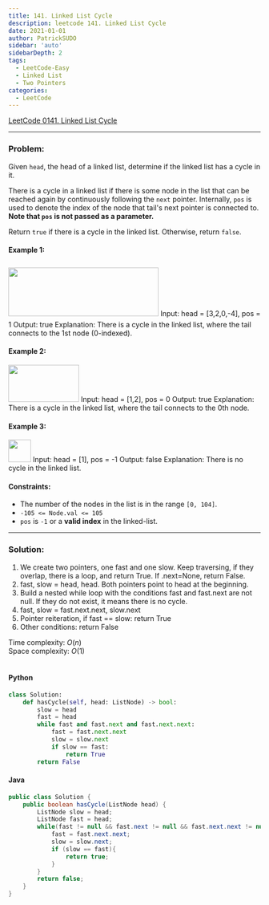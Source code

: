 ```yaml
---
title: 141. Linked List Cycle
description: leetcode 141. Linked List Cycle
date: 2021-01-01
author: PatrickSUDO
sidebar: 'auto'
sidebarDepth: 2
tags: 
  - LeetCode-Easy
  - Linked List
  - Two Pointers
categories:
  - LeetCode
---
```

[LeetCode 0141. Linked List Cycle](https://leetcode.com/problems/linked-list-cycle/)

---
### Problem: <br/>

Given `head`, the head of a linked list, determine if the linked list has a cycle in it.

There is a cycle in a linked list if there is some node in the list that can be reached again by continuously following the `next` pointer. Internally, `pos` is used to denote the index of the node that tail's next pointer is connected to. **Note that `pos` is not passed as a parameter.**

Return `true` if there is a cycle in the linked list. Otherwise, return `false`.


#### Example 1:
<img alt="" src="https://assets.leetcode.com/uploads/2018/12/07/circularlinkedlist.png" style="width: 300px; height: 97px; margin-top: 8px; margin-bottom: 8px;">
    Input: head = [3,2,0,-4], pos = 1
    Output: true
    Explanation: There is a cycle in the linked list, where the tail connects to the 1st node (0-indexed).

#### Example 2:
<img alt="" src="https://assets.leetcode.com/uploads/2018/12/07/circularlinkedlist_test2.png" style="width: 141px; height: 74px;">
    Input: head = [1,2], pos = 0
    Output: true
    Explanation: There is a cycle in the linked list, where the tail connects to the 0th node.

#### Example 3:
<img alt="" src="https://assets.leetcode.com/uploads/2018/12/07/circularlinkedlist_test3.png" style="width: 45px; height: 45px;">
    Input: head = [1], pos = -1
    Output: false
    Explanation: There is no cycle in the linked list.

#### Constraints:
- The number of the nodes in the list is in the range `[0, 104]`.
- `-105 <= Node.val <= 105`
- `pos` is `-1` or a **valid index** in the linked-list.

---
### Solution: <br/>

1. We create two pointers, one fast and one slow. Keep traversing, if they overlap, there is a loop, and return True. If .next=None, return False.
2. fast, slow = head, head. Both pointers point to head at the beginning.
3. Build a nested while loop with the conditions fast and fast.next are not null. If they do not exist, it means there is no cycle.
4. fast, slow = fast.next.next, slow.next
5. Pointer reiteration, if fast == slow: return True
6. Other conditions: return False


Time complexity: $O(n)$</br>
Space complexity: $O(1)$ 
</br>
</br>

#### Python
```python
class Solution:
    def hasCycle(self, head: ListNode) -> bool:
        slow = head
        fast = head
        while fast and fast.next and fast.next.next:
            fast = fast.next.next
            slow = slow.next
            if slow == fast:
                return True
        return False
```

#### Java
```java
public class Solution {
    public boolean hasCycle(ListNode head) {
        ListNode slow = head;
        ListNode fast = head;
        while(fast != null && fast.next != null && fast.next.next != null){
            fast = fast.next.next;
            slow = slow.next;
            if (slow == fast){
                return true;
            }
        }
        return false;
    }
}
```


<Disqus shortname="patricksudo" />